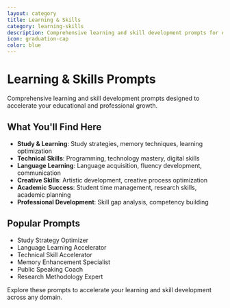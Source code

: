 ```yaml
---
layout: category
title: Learning & Skills
category: learning-skills
description: Comprehensive learning and skill development prompts for education, professional growth, and personal capability building.
icon: graduation-cap
color: blue
---
```


# Learning & Skills Prompts

Comprehensive learning and skill development prompts designed to accelerate your educational and professional growth.

## What You'll Find Here

- **Study & Learning**: Study strategies, memory techniques, learning optimization
- **Technical Skills**: Programming, technology mastery, digital skills
- **Language Learning**: Language acquisition, fluency development, communication
- **Creative Skills**: Artistic development, creative process optimization
- **Academic Success**: Student time management, research skills, academic planning
- **Professional Development**: Skill gap analysis, competency building

## Popular Prompts

- Study Strategy Optimizer
- Language Learning Accelerator
- Technical Skill Accelerator
- Memory Enhancement Specialist
- Public Speaking Coach
- Research Methodology Expert

Explore these prompts to accelerate your learning and skill development across any domain.
